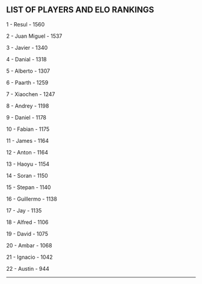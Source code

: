 ## LIST OF PLAYERS AND ELO RANKINGS


1 - Resul - 1560


2 - Juan Miguel - 1537


3 - Javier - 1340


4 - Danial - 1318


5 - Alberto - 1307


6 - Paarth - 1259


7 - Xiaochen - 1247


8 - Andrey - 1198


9 - Daniel - 1178


10 - Fabian - 1175


11 - James - 1164


12 - Anton - 1164


13 - Haoyu - 1154


14 - Soran - 1150


15 - Stepan - 1140


16 - Guillermo - 1138


17 - Jay - 1135


18 - Alfred - 1106


19 - David - 1075


20 - Ambar - 1068


21 - Ignacio - 1042


22 - Austin - 944



--------------------------------------------------------------
